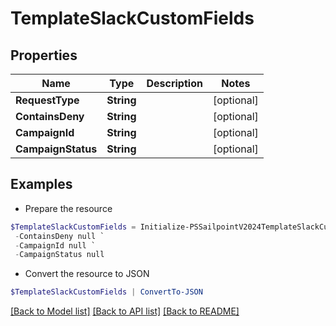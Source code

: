 # TemplateSlackCustomFields
## Properties

Name | Type | Description | Notes
------------ | ------------- | ------------- | -------------
**RequestType** | **String** |  | [optional] 
**ContainsDeny** | **String** |  | [optional] 
**CampaignId** | **String** |  | [optional] 
**CampaignStatus** | **String** |  | [optional] 

## Examples

- Prepare the resource
```powershell
$TemplateSlackCustomFields = Initialize-PSSailpointV2024TemplateSlackCustomFields  -RequestType null `
 -ContainsDeny null `
 -CampaignId null `
 -CampaignStatus null
```

- Convert the resource to JSON
```powershell
$TemplateSlackCustomFields | ConvertTo-JSON
```

[[Back to Model list]](../README.md#documentation-for-models) [[Back to API list]](../README.md#documentation-for-api-endpoints) [[Back to README]](../README.md)

